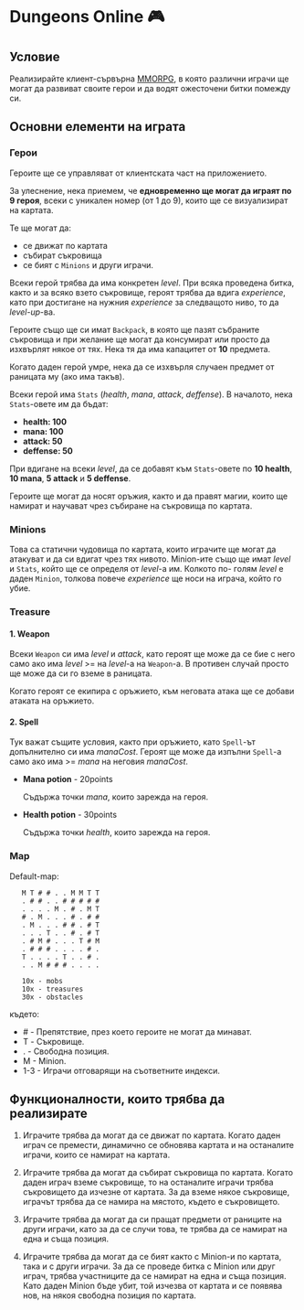 # Dungeons Online :video_game:

## Условие

Реализирайте клиент-сървърна [MMORPG](https://en.wikipedia.org/wiki/Massively_multiplayer_online_role-playing_game), в която различни играчи ще могат да развиват своите герои и да водят ожесточени битки помежду си.

## Основни елементи на играта

### Герои

Героите ще се управляват от клиентската част на приложението.

За улеснение, нека приемем, че **едновременно ще могат да играят по 9 героя**, всеки с уникален номер (от 1 до 9), които ще се визуализират на картата.

Те ще могат да:
- се движат по картата
- събират съкровища
- се бият с `Minions` и други играчи.

Всеки герой трябва да има конкретен *level*. При всяка проведена битка, както и за всяко взето съкровище, героят трябва да вдига *experience*, като при достигане на нужния *experience* за следващoто ниво, то да *level-up*-ва.

Героите също ще си имат `Backpack`, в която ще пазят събраните съкровища и при желание ще могат да консумират или просто да изхвърлят някое от тях. Нека тя да има капацитет от **10** предмета.

Когато даден герой умре, нека да се изхвърля случаен предмет от раницата му (ако има такъв).

Всеки герой има `Stats` (*health*, *mana*, *attack*, *deffense*). В началото, нека `Stats`-овете им да бъдат:
- **health: 100**
- **mana: 100**
- **attack: 50**
- **deffense: 50**

При вдигане на всеки *level*, да се добавят към `Stats`-овете по **10 health**, **10 mana**, **5 аttack** и **5 deffense**.

Героите ще могат да носят оръжия, както и да правят магии, които ще намират и научават чрез събиране на съкровища по картата.

### Minions

Това са статични чудовища по картата, които играчите ще могат да атакуват и да си вдигат чрез тях нивото. Minion-ите също ще имат *level* и `Stats`, който ще се определя от *level*-а им. Колкото по- голям *level* е даден `Minion`, толкова повече *experience* ще носи на играча, който го убие.

### Treasure

#### 1. Weapon

Всеки `Weapon` си има *level* и *attack*, като героят ще може да се бие с него само ако има *level* >= на *level*-a на `Weapon`-a. В противен случай просто ще може да си го вземе в раницата.

Когато героят се екипира с оръжието, към неговата атака ще се добави атаката на оръжието.

#### 2. Spell

Тук важат същите условия, както при оръжието, като `Spell`-ът допълнително си има *manaCost*. Героят ще може да изпълни `Spell`-a само ако има >= *mana* на неговия *manaCost*.

  - **Mana potion** - 20points

    Съдържа точки *mana*, които зарежда на героя.

- **Health potion** - 30points

  Съдържа точки *health*, които зарежда на героя.

### Map

Default-map:
```
   M T # # . . M M T T
   . # # . . # # # # #
   . . . . M . # . M T
   # . M . . . # . # #
   . M . . . # # . # T
   . . . T . . # . # T
   . # M # . . . T # M
   . # # # . . . . # .
   T . . . . T . . # .
   . . M # # # . . . .

   10x - mobs
   10x - treasures
   30x - obstacles

```
  където:

  * \# - Препятствие, през което героите не могат да минават.
  * T - Съкровище.
  * . - Свободна позиция.
  * M - Minion.
  * 1-3 - Играчи отговарящи на съответните индекси.

## Функционалности, които трябва да реализирате

  1. Играчите трябва да могат да се движат по картата. Когато даден играч се премести, динамично се обновява картата и на останалите играчи, които се намират на картата.

  2. Играчите трябва да могат да събират съкровища по картата. Когато даден играч вземе съкровище, то на останалите играчи трябва съкровището да изчезне от картата.
  За да вземе някое съкровище, играчът трябва да се намира на мястото, където е съкровището.

  3. Играчите трябва да могат да си пращат предмети от раниците на други играчи, като за да се случи това, те трябва да се намират на една и съща позиция.

  4. Играчите трябва да могат да се бият както с Minion-и по картата, така и с други играчи. За да се проведе битка с Minion или друг играч, трябва участниците да се намират на една и съща позиция. Като даден Minion бъде убит, той изчезва от картата и се появява нов, на някоя свободна позиция по картата.